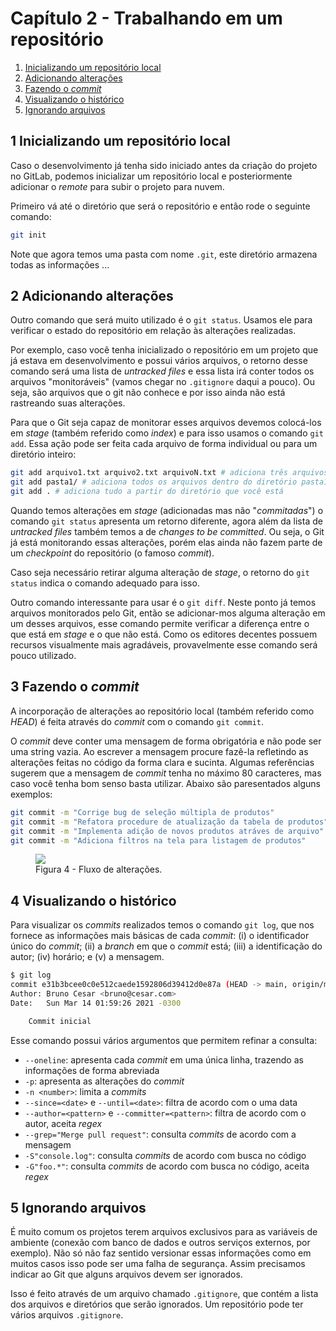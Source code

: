 # Capítulo 2 - Trabalhando em um repositório

1. [Inicializando um repositório local](#2-inicializando-um-repositório-local)  
2. [Adicionando alterações](#3-adicionando-alterações)  
3. [Fazendo o _commit_](#4-fazendo-o-_commit_)  
4. [Visualizando o histórico](#5-visualizando-o-histórico)  
5. [Ignorando arquivos](#6-ignorando-arquivos)  

## 1 Inicializando um repositório local

Caso o desenvolvimento já tenha sido iniciado antes da criação do projeto no GitLab, podemos inicializar um repositório local e posteriormente adicionar o _remote_ para subir o projeto para nuvem.

Primeiro vá até o diretório que será o repositório e então rode o seguinte comando:

```sh
git init
```

Note que agora temos uma pasta com nome `.git`, este diretório armazena todas as informações ...

## 2 Adicionando alterações

Outro comando que será muito utilizado é o `git status`. Usamos ele para verificar o estado do repositório em relação às alterações realizadas.

Por exemplo, caso você tenha inicializado o repositório em um projeto que já estava em desenvolvimento e possui vários arquivos, o retorno desse comando será uma lista de _untracked files_ e essa lista irá conter todos os arquivos "monitoráveis" (vamos chegar no `.gitignore` daqui a pouco). Ou seja, são arquivos que o git não conhece e por isso ainda não está rastreando suas alterações.

Para que o Git seja capaz de monitorar esses arquivos devemos colocá-los em _stage_ (também referido como _index_) e para isso usamos o comando `git add`. Essa ação pode ser feita cada arquivo de forma individual ou para um diretório inteiro:

```sh
git add arquivo1.txt arquivo2.txt arquivoN.txt # adiciona três arquivos
git add pasta1/ # adiciona todos os arquivos dentro do diretório pasta1
git add . # adiciona tudo a partir do diretório que você está
```

Quando temos alterações em _stage_ (adicionadas mas não "_commitadas_") o comando `git status` apresenta um retorno diferente, agora além da lista de _untracked files_ também temos a de _changes to be committed_. Ou seja, o Git já está monitorando essas alterações, porém elas ainda não fazem parte de um _checkpoint_ do repositório (o famoso _commit_).

Caso seja necessário retirar alguma alteração de _stage_, o retorno do `git status` indica o comando adequado para isso.

Outro comando interessante para usar é o `git diff`. Neste ponto já temos arquivos monitorados pelo Git, então se adicionar-mos alguma alteração em um desses arquivos, esse comando permite verificar a diferença entre o que está em _stage_ e o que não está. Como os editores decentes possuem recursos visualmente mais agradáveis, provavelmente esse comando será pouco utilizado.

## 3 Fazendo o _commit_

A incorporação de alterações ao repositório local (também referido como _HEAD_) é feita através do _commit_ com o comando `git commit`. 

O _commit_ deve conter uma mensagem de forma obrigatória e não pode ser uma string vazia. Ao escrever a mensagem procure fazê-la refletindo as alterações feitas no código da forma clara e sucinta. Algumas referências sugerem que a mensagem de _commit_ tenha no máximo 80 caracteres, mas caso você tenha bom senso basta utilizar. Abaixo são paresentados alguns exemplos:

```sh
git commit -m "Corrige bug de seleção múltipla de produtos"
git commit -m "Refatora procedure de atualização da tabela de produtos"
git commit -m "Implementa adição de novos produtos atráves de arquivo"
git commit -m "Adiciona filtros na tela para listagem de produtos"
```

<figure>
	<img src="cap2-1-flow.png" />
	<figcaption>Figura 4 - Fluxo de alterações.</figcaption>
</figure>

## 4 Visualizando o histórico

Para visualizar os _commits_ realizados temos o comando `git log`, que nos fornece as informações mais básicas de cada _commit_: (i) o identificador único do _commit_; (ii) a _branch_ em que o _commit_ está; (iii) a identificação do autor; (iv) horário; e (v) a mensagem.

```sh
$ git log
commit e31b3bcee0c0e512caede1592806d39412d0e87a (HEAD -> main, origin/main, origin/HEAD)
Author: Bruno Cesar <bruno@cesar.com>
Date:   Sun Mar 14 01:59:26 2021 -0300

    Commit inicial

```

Esse comando possui vários argumentos que permitem refinar a consulta:

- `--oneline`: apresenta cada _commit_ em uma única linha, trazendo as informações de forma abreviada  
- `-p`: apresenta as alterações do _commit_  
- `-n <number>`: limita a <number> _commits_  
- `--since=<date>` e `--until=<date>`: filtra de acordo com o uma data  
- `--author=<pattern>` e `--committer=<pattern>`: filtra de acordo com o autor, aceita _regex_  
- `--grep="Merge pull request"`: consulta _commits_ de acordo com a mensagem  
- `-S"console.log"`: consulta _commits_ de acordo com busca no código  
- `-G"foo.*"`: consulta _commits_ de acordo com busca no código, aceita _regex_   

## 5 Ignorando arquivos

É muito comum os projetos terem arquivos exclusivos para as variáveis de ambiente (conexão com banco de dados e outros serviços externos, por exemplo). Não só não faz sentido versionar essas informações como em muitos casos isso pode ser uma falha de segurança. Assim precisamos indicar ao Git que alguns arquivos devem ser ignorados.

Isso é feito através de um arquivo chamado `.gitignore`, que contém a lista dos arquivos e diretórios que serão ignorados. Um repositório pode ter vários arquivos `.gitignore`.
